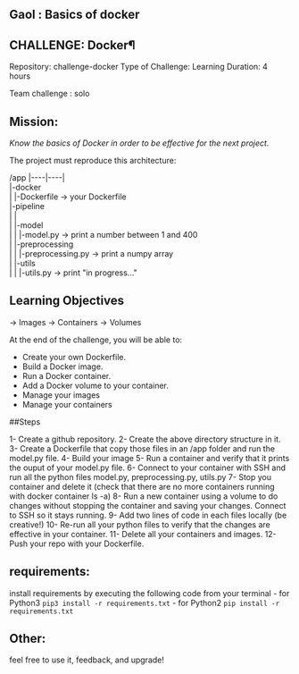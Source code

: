## Gaol : Basics of docker

## CHALLENGE: Docker¶

Repository: challenge-docker
Type of Challenge: Learning
Duration: 4 hours

Team challenge : solo

## Mission:

*Know the basics of Docker in order to be effective for the next project.*


The project must reproduce this architecture:

/app
   |----|----|   
   |-docker  
   |    |-Dockerfile -> your Dockerfile  
   |-pipeline  
   |    |  
   |    |-model  
   |    |    |-model.py -> print a number between 1 and 400  
   |    |-preprocessing  
   |    |    |-preprocessing.py -> print a numpy array  
   |    |-utils  
   |    |    |-utils.py -> print "in progress..."  

## Learning Objectives

-> Images
-> Containers
-> Volumes

At the end of the challenge, you will be able to:

- Create your own Dockerfile.
- Build a Docker image.
- Run a Docker container.
- Add a Docker volume to your container.
- Manage your images
- Manage your containers

##Steps

1- Create a github repository.
2- Create the above directory structure in it.
3- Create a Dockerfile that copy those files in an /app folder and run the model.py file.
4- Build your image
5- Run a container and verify that it prints the ouput of your model.py file.
6- Connect to your container with SSH and run all the python files model.py, preprocessing.py, utils.py
7- Stop you container and delete it (check that there are no more containers running with docker container ls -a)
8- Run a new container using a volume to do changes without stopping the container and saving your changes. Connect to SSH so it stays running.
9- Add two lines of code in each files locally (be creative!)
10- Re-run all your python files to verify that the changes are effective in your container.
11- Delete all your containers and images.
12- Push your repo with your Dockerfile.

## requirements:

install requirements by executing the following code from your terminal
        - for Python3 ```pip3 install -r requirements.txt```
        - for Python2 ```pip install -r requirements.txt```

## Other:
feel free to use it, feedback, and upgrade!

